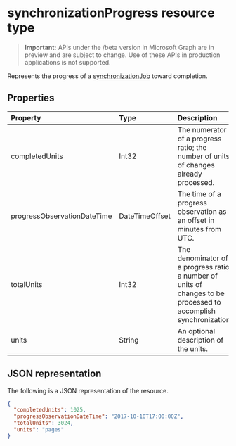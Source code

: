 # synchronizationProgress resource type

> **Important:** APIs under the /beta version in Microsoft Graph are in preview and are subject to change. Use of these APIs in production applications is not supported.

Represents the progress of a [synchronizationJob](synchronization_synchronizationjob.md) toward completion.

## Properties

| Property                              | Type      | Description    |
|:--------------------------------------|:----------|:---------------|
|completedUnits|Int32|The numerator of a progress ratio; the number of units of changes already processed.|
|progressObservationDateTime|DateTimeOffset|The time of a progress observation as an offset in minutes from UTC.|
|totalUnits|Int32|The denominator of a progress ratio; a number of units of changes to be processed to accomplish synchronization.|
|units|String|An optional description of the units.|

<!-- The troubleshootingUrl property is missing a description -->

## JSON representation

The following is a JSON representation of the resource.

<!-- {
  "blockType": "resource",
  "optionalProperties": [

  ],
  "@odata.type": "microsoft.graph.synchronizationStatus"
}-->

```json
{
  "completedUnits": 1025,
  "progressObservationDateTime": "2017-10-10T17:00:00Z",
  "totalUnits": 3024,
  "units": "pages"
}

```

<!-- uuid: 15571993-7e2f-4842-84d5-01ceb67cdc05
20185-08-14 22:30:00 UTC -->
<!-- {
  "type": "#page.annotation",
  "description": "synchronizationProcess resource",
  "keywords": "",
  "section": "documentation",
  "tocPath": ""
}-->
